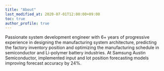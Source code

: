 ```yaml
---
title: "About"
last_modified_at: 2020-07-01T12:00:00+09:00
toc: true
author_profile: true
---
```


Passionate system development engineer with 6+ years of progressive experience in designing the manufacturing system architecture, predicting the factory inventory position and optimizing the manufacturing schedule in semiconductor and Li-polymer battery industries. At Samsung Austin Semiconductor, implemented input and lot position forecasting models improving forecast accuracy by 24%.